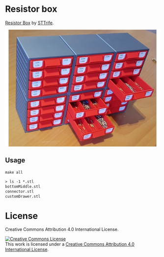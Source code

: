 # Resistor box

[Resistor Box](https://www.thingiverse.com/thing:3125601) by
[STTrife](https://www.thingiverse.com/sttrife/designs).

![Resistor box](assets/resistor-box.jpg)

## Usage

```console
make all
```

```console
> ls -1 *.stl
bottomMiddle.stl
connector.stl
customDrawer.stl
```

# License

Creative Commons Attribution 4.0 International License.

<a rel="license" href="http://creativecommons.org/licenses/by/4.0/"><img alt="Creative Commons License" style="border-width:0" src="https://i.creativecommons.org/l/by/4.0/88x31.png" /></a><br />This work is licensed under a <a rel="license" href="http://creativecommons.org/licenses/by/4.0/">Creative Commons Attribution 4.0 International License</a>.
